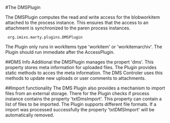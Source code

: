 #The DMSPlugin

The DMSPlugin computes the read and write access
 for the blobworkitem attached to the process instance. This ensures that the access 
 to an attachment is synchronized to the paren process instances.
 
     org.imixs.marty.plugins.DMSPlugin
 
 The Plugin only runs in workItems type 'workitem' or 'workitemarchiv'.
 The Plugin should run immediate after the AccessPlugin.
 
##DMS Info
 Additional the DMSPlugin manages the propert 'dms'. 
 This property stores meta information for uploaded files. The Plugin provides static 
 methods to acces the meta information. The DMS Controler uses this methods to update 
 new uploads or user comments to attachments.
 
 
##Import functionality
 The DMS Plugin also provides a mechanism to import files from an external storage. 
 There for the Plugin checks if process instance contains the property 'txtDmsImport'.
 This property can contain  a list of files to be imported. 
 The Plugin supports different file formats. 
 If a import was processed successfully the property 'txtDMSImport' will be automatically removed.
 